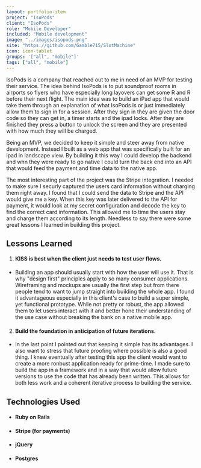 ```yaml
---
layout: portfolio-item
project: "IsoPods"
client: "IsoPods"
role: "Mobile Developer"
included: "Mobile development"
image: "../images/isopods.png"
site: "https://github.com/Gamble715/SlotMachine"
icon: icon-tablet
groups: '["all", "mobile"]'
tags: ["all", "mobile"]
---
```



IsoPods is a company that reached out to me in need of an MVP for testing their service. The idea behind IsoPods is to put soundproof rooms in airports so flyers who have especially long layovers can get some R and R before their next flight. The main idea was to build an iPad app that would take them through an explanation of what IsoPods is or just immediately allow them to sign in for a session. After they sign in they are given the door code so they can get in, a timer starts and the ipad locks. After they are finished they press a button to unlock the screen and they are presented with how much they will be charged.

Being an MVP, we decided to keep it simple and steer away from native development. Instead I built as a web app that was specifically built for an ipad in landscape view. By building it this way I could develop the backend and whn they were ready to go native I could turn the back end into an API that would feed the payment and time data to the native app.

The most interesting part of the project was the Stripe integration. I needed to make sure I securly captured the users card information without charging them right away. I found that I could send the data to Stripe and the API would give me a key. When this key was later delivered to the API for payment, it would look at my secret configuration and decode the key to find the correct card information. This allowed me to time the users stay and charge them according to its length. Needless to say there were some great lessons I learned in building this project.



## Lessons Learned

1. #### KISS is best when the client just needs to test user flows.
- Building an app should usually start with how the user will use it. That is why "design first" principles apply to so many consumer applications. Wireframing and mockups are usually the first step but from there people tend to want to jump straight into building the whole app. I found it advantageous especially in this client's case to build a super simple, yet functional prototype. While not pretty or robust, the app allowed them to let users interact with it and better hone their understanding of the use case without breaking the bank on a native mobile app.
2. #### Build the foundation in anticipation of future iterations.
- In the last point I pointed out that keeping it simple has its advantages. I also want to stress that future proofing where possible is also a good thing. I knew eventually after testing this app the client would want to create a more ronbust application ready for prime-time. I made sure to build the app in a framework and in a way that would allow future versions to use the code that has already been written. This allows for both less work and a coherent iterative process to building the service.

## Technologies Used

- #### Ruby on Rails
- #### Stripe (for payments)
- #### jQuery
- #### Postgres